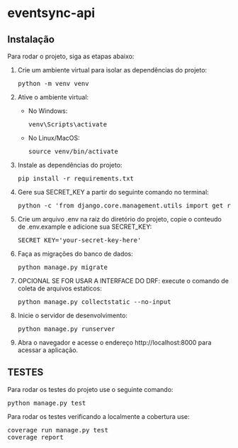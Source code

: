 # eventsync-api

<h2>Instalação</h2>

<p>Para rodar o projeto, siga as etapas abaixo:</p>

<ol>

<li>Crie um ambiente virtual para isolar as dependências do projeto:</li>
    <pre>python -m venv venv</pre>

<li>Ative o ambiente virtual:</li>
<ul>
    <li>No Windows:</li>
    <pre>venv\Scripts\activate</pre>
    <li>No Linux/MacOS:</li>
    <pre>source venv/bin/activate</pre>
</ul>

<li>Instale as dependências do projeto:</li>
<pre>pip install -r requirements.txt</pre>

<li>Gere sua SECRET_KEY a partir do seguinte comando no terminal:</li>
<pre>python -c 'from django.core.management.utils import get_random_secret_key; print(get_random_secret_key())'
</pre>

<li>Crie um arquivo .env na raiz do diretório do projeto, copie o conteudo de .env.example e adicione sua SECRET_KEY:</li>
<pre>SECRET_KEY='your-secret-key-here'</pre>

<li>Faça as migrações do banco de dados:</li>
<pre>python manage.py migrate</pre>

<li>OPCIONAL SE FOR USAR A INTERFACE DO DRF: execute o comando de coleta de arquivos estaticos:</li>
<pre>python manage.py collectstatic --no-input</pre>

<li>Inicie o servidor de desenvolvimento:</li>
<pre>python manage.py runserver</pre>

<li>Abra o navegador e acesse o endereço http://localhost:8000 para acessar a aplicação.</li>
</ol>

<h2>TESTES</h2>

<p>Para rodar os testes do projeto use o seguinte comando:</p>
<pre>python manage.py test</pre>

<p>Para rodar os testes verificando a localmente a cobertura use:</p>
<pre>coverage run manage.py test
coverage report</pre>